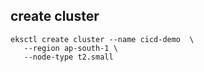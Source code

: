 ## create cluster
```
eksctl create cluster --name cicd-demo  \
   --region ap-south-1 \
   --node-type t2.small
```